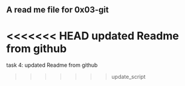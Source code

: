 ## A read me file for 0x03-git
<<<<<<< HEAD
updated Readme from github
=======
task 4: updated Readme from github
>>>>>>> update_script
